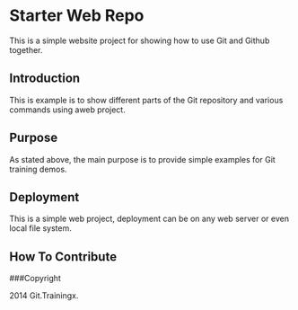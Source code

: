 # Starter Web Repo

This is a simple website project for
showing how to use Git and Github together.
## Introduction

This is example is to show different parts
of the Git repository and various commands
using aweb project.

## Purpose

As stated above, the main purpose is to 
provide simple examples for Git training
demos.

## Deployment

This is a simple web project, deployment
can be on any web server or even local
file system.

## How To Contribute

###Copyright

2014 Git.Trainingx.